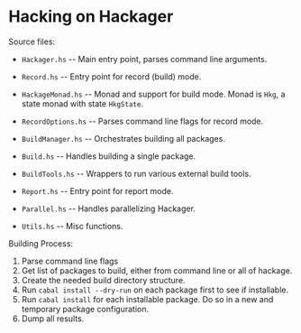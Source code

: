 # Hacking on Hackager

Source files:

 * `Hackager.hs`      -- Main entry point, parses command line arguments.
 * `Record.hs`        -- Entry point for record (build) mode.
 * `HackageMonad.hs`  -- Monad and support for build mode. Monad is `Hkg`, a
                         state monad with state `HkgState`.
 * `RecordOptions.hs` -- Parses command line flags for record mode.
 * `BuildManager.hs`  -- Orchestrates building all packages.
 * `Build.hs`         -- Handles building a single package.
 * `BuildTools.hs`    -- Wrappers to run various external build tools.

 * `Report.hs`        -- Entry point for report mode.

 * `Parallel.hs`      -- Handles parallelizing Hackager.
 * `Utils.hs`         -- Misc functions.

Building Process:

 1) Parse command line flags
 2) Get list of packages to build, either from command line or all of hackage.
 3) Create the needed build directory structure.
 4) Run `cabal install --dry-run` on each package first to see if installable.
 5) Run `cabal install` for each installable package. Do so in a new and
    temporary package configuration.
 6) Dump all results.

